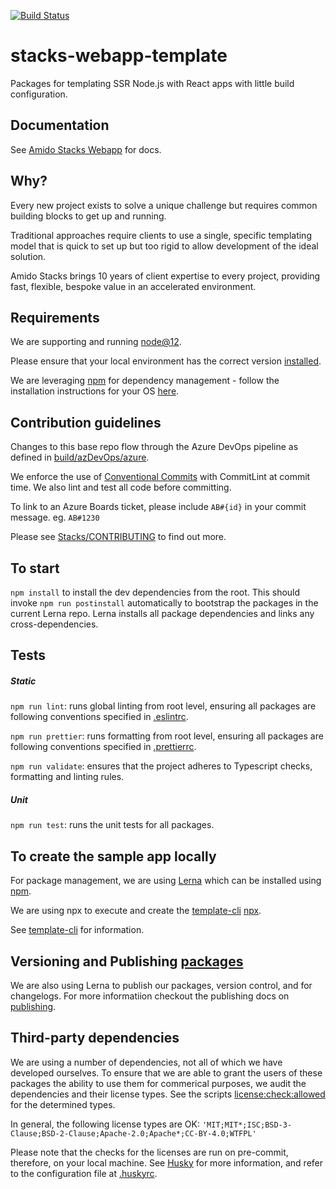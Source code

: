 [![Build Status](https://dev.azure.com/amido-dev/Amido-Stacks/_apis/build/status/stacks-webapp-template-pipeline?branchName=master)](https://dev.azure.com/amido-dev/Amido-Stacks/_build/latest?definitionId=70&branchName=master)

# stacks-webapp-template

Packages for templating SSR Node.js with React apps with little build configuration.

## Documentation

See [Amido Stacks Webapp](https://amido.github.io/stacks-webapp-template/) for docs.

## Why?

Every new project exists to solve a unique challenge 
but requires common building blocks to get up and running.

Traditional approaches require clients to use a single, specific templating model that is quick to set up but too rigid to allow development of the ideal solution.

Amido Stacks brings 10 years of client expertise to every project, providing fast, flexible, bespoke value in an accelerated environment.

## Requirements

We are supporting and running [node@12](https://nodejs.org/en/about/releases/).

Please ensure that your local environment has the correct version
[installed](https://nodejs.org/en/download/).

We are leveraging [npm](https://www.npmjs.com/) for dependency management - follow the
installation instructions for your OS [here](https://www.npmjs.com/get-npm).

## Contribution guidelines

Changes to this base repo flow through the Azure DevOps pipeline as defined in [build/azDevOps/azure](build/azDevOps/azure/).

We enforce the use of [Conventional Commits](https://commitlint.js.org) with CommitLint at commit time. We also lint and test all code before committing.

To link to an Azure Boards ticket, please include `AB#{id}` in your commit message. eg. `AB#1230`

Please see [Stacks/CONTRIBUTING](https://github.com/amido/stacks/blob/master/.github/CONTRIBUTING.md) to find out more.


## To start

`npm install` to install the dev dependencies from the root. This should invoke `npm run postinstall` automatically to bootstrap the packages in the current Lerna repo. Lerna installs all package dependencies and links any cross-dependencies.


## Tests

##### Static

`npm run lint`: runs global linting from root level, ensuring all packages are
following conventions specified in [.eslintrc](.eslintrc).
  
`npm run prettier`: runs formatting from root level, ensuring all packages are
following conventions specified in [.prettierrc](.prettierrc).

`npm run validate`: ensures that the project adheres to Typescript checks,
formatting and linting rules.

##### Unit

`npm run test`: runs the unit tests for all packages.

## To create the sample app locally

For package management, we are using [Lerna](https://lernajs.io) which can be installed using [npm](https://www.npmjs.com/package/lerna).

We are using npx to execute and create the [template-cli](./packages/template-cli) [npx](https://www.npmjs.com/package/npx).

See [template-cli](./packages/template-cli/README.md) for information.

## Versioning and Publishing [packages](./docs/packages.md)

We are also using Lerna to publish our packages, version control, and for changelogs. For more informatiion checkout the publishing docs on [publishing](./docs/publishing.md).

## Third-party dependencies

We are using a number of dependencies, not all of which we have developed ourselves. To ensure that we are able to grant the users of these packages the ability to use them for commerical purposes, we audit the dependencies and their license types. See the scripts [license:check:allowed](./package.json) for the determined types.

In general, the following license types are OK:
`'MIT;MIT*;ISC;BSD-3-Clause;BSD-2-Clause;Apache-2.0;Apache*;CC-BY-4.0;WTFPL'`

Please note that the checks for the licenses are run on pre-commit, therefore, on your local machine. See [Husky](https://github.com/typicode/husky) for more information, and refer to the configuration file at [.huskyrc](./.huskyrc).
